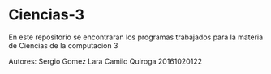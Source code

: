 # Ciencias-3

En este repositorio se encontraran los programas trabajados para la materia de Ciencias de la computacion 3

Autores: Sergio Gomez Lara
         Camilo Quiroga 20161020122
